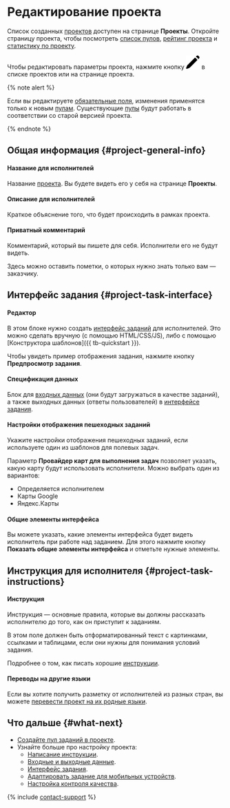# Редактирование проекта

Список созданных [проектов](../../glossary.md#project) доступен на странице **Проекты**. Откройте страницу проекта, чтобы посмотреть [список пулов](pool-main.md), [рейтинг проекта](project_rating_stat.md) и [статистику по проекту](project-statistic.md).

Чтобы редактировать параметры проекта, нажмите кнопку ![](../_images/location-job/project/edit-project.svg) в списке проектов или  на странице проекта.

{% note alert %}

Если вы редактируете [обязательные поля](incoming.md#required), изменения применятся только к новым [пулам](pool-main.md). Существующие [пулы](../../glossary.md#pool) будут работать в соответствии со старой версией проекта.

{% endnote %}

## Общая информация {#project-general-info}

#### Название для исполнителей

Название [проекта](../../glossary.md#project). Вы будете видеть его у себя на странице **Проекты**.

#### Описание для исполнителей

Краткое объяснение того, что будет происходить в рамках проекта.

#### Приватный комментарий

Комментарий, который вы пишете для себя. Исполнители его не будут видеть.

Здесь можно оставить пометки, о которых нужно знать только вам — заказчику.

## Интерфейс задания {#project-task-interface}

#### Редактор

В этом блоке нужно создать [интерфейс заданий](../../glossary.md#task-interface-ru) для исполнителей. Это можно сделать вручную (с помощью HTML/CSS/JS), либо с помощью [Конструктора шаблонов]({{ tb-quickstart }}).

Чтобы увидеть пример отображения задания, нажмите кнопку **Предпросмотр задания**.

#### Спецификация данных

Блок для [входных данных](incoming.md) (они будут загружаться в качестве заданий), а также выходных данных (ответы пользователей) в [интерфейсе задания](spec.md).

#### Настройки отображения пешеходных заданий

Укажите настройки отображения пешеходных заданий, если используете один из шаблонов для полевых задач.

Параметр **Провайдер карт для выполнения задач** позволяет указать, какую карту будут использовать исполнители. Можно выбрать один из вариантов:

- Определяется исполнителем
- Карты Google
- Яндекс.Карты

#### Общие элементы интерфейса

Вы можете указать, какие элементы интерфейса будет видеть исполнитель при работе над заданием. Для этого нажмите кнопку **Показать общие элементы интерфейса** и отметьте нужные элементы.

## Инструкция для исполнителя {#project-task-instructions}

#### Инструкция

Инструкция — основные правила, которые вы должны рассказать исполнителю до того, как он приступит к заданиям.

В этом поле должен быть отформатированный текст с картинками, ссылками и таблицами, если они нужны для понимания условий задания.

Подробнее о том, как писать хорошие [инструкции](instruction.md).

#### Переводы на другие языки

Если вы хотите получить разметку от исполнителей из разных стран, вы можете [перевести проект на их родные языки](project-languages.md).

## Что дальше {#what-next}

- [Создайте пул заданий в проекте](pool-main.md).
- Узнайте больше про настройку проекта:
    - [Написание инструкции](instruction.md).
    - [Входные и выходные данные](incoming.md).
    - [Интерфейс задания](spec.md).
    - [Адаптировать задание для мобильных устройств](mobile.md).
    - [Настройка контроля качества](project-qa.md).


{% include [contact-support](../_includes/contact-support-help.md) %}